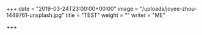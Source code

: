 +++
date = "2019-03-24T23:00:00+00:00"
image = "/uploads/joyee-zhou-1449761-unsplash.jpg"
title = "TEST"
weight = ""
writer = "ME"

+++
